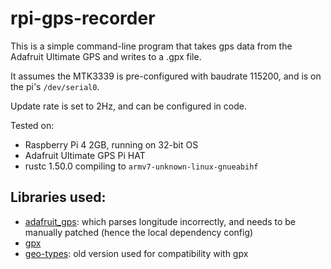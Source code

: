 # rpi-gps-recorder

This is a simple command-line program that takes gps data from the Adafruit Ultimate GPS and writes to a .gpx file.

It assumes the MTK3339 is pre-configured with baudrate 115200, and is on the pi's `/dev/serial0`.

Update rate is set to 2Hz, and can be configured in code.

Tested on:

- Raspberry Pi 4 2GB, running on 32-bit OS
- Adafruit Ultimate GPS Pi HAT
- rustc 1.50.0 compiling to `armv7-unknown-linux-gnueabihf`

## Libraries used:

- [adafruit_gps](https://github.com/MechanicalPython/adafruit_gps): which parses longitude incorrectly, and needs to be manually patched (hence the local dependency config)
- [gpx](https://github.com/georust/gpx)
- [geo-types](https://github.com/georust/geo): old version used for compatibility with gpx
